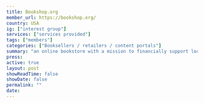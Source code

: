 ```yaml
---
title: Bookshop.org
member_url: https://bookshop.org/
country: USA
ig: ["interest group"] 
services: ["services provided"] 
tags: ["members"]
categories: ["Booksellers / retailers / content portals"]
summary: "an online bookstore with a mission to financially support local, independent bookstores."
press:
active: true
layout: post
showReadTime: false
showDate: false
permalink: ""
date: 
---
```

